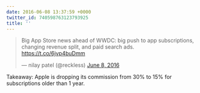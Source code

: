 ```yaml
---
date: 2016-06-08 13:37:59 +0000
twitter_id: 740598763123793925
title: ''
---
```


<blockquote class="twitter-tweet"><p lang="en" dir="ltr">Big App Store news ahead of WWDC: big push to app subscriptions, changing revenue split, and paid search ads. <a href="https://t.co/6jvp4buDmm">https://t.co/6jvp4buDmm</a></p>&mdash; nilay patel (@reckless) <a href="https://twitter.com/reckless/status/740589951268605952?ref_src=twsrc%5Etfw">June 8, 2016</a></blockquote>
<script async src="https://platform.twitter.com/widgets.js" charset="utf-8"></script>

Takeaway: Apple is dropping its commission from 30% to 15% for subscriptions older than 1 year. 

